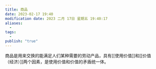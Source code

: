 ```yaml
---
title: 商品
date: 2023-02-17 19:40
modification date: 2023 二月 17日 星期五 19:40:17
aliases:
  - 
tags:
  - 
publish: "true"
---
```


商品是用来交换的能满足人们某种需要的劳动产品，具有[[使用价值]]和[[价值（经济）]]两个因素，是使用价值和价值的矛盾统一体。